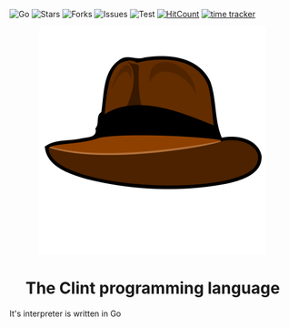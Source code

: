 ![Go](https://github.com/nowayhecodes/clint/workflows/Go/badge.svg?branch=main)
![Stars](https://img.shields.io/github/stars/nowayhecodes/clint)
![Forks](https://img.shields.io/github/forks/nowayhecodes/clint)
![Issues](https://img.shields.io/github/issues/nowayhecodes/clint)
![Test](https://github.com/nowayhecodes/clint/workflows/Test/badge.svg)
[![HitCount](http://hits.dwyl.com/nowayhecodes/clint.svg)](http://hits.dwyl.com/nowayhecodes/clint)
[![time tracker](https://wakatime.com/badge/github/nowayhecodes/clint.svg)](https://wakatime.com/badge/github/nowayhecodes/clint)

<div align="center">
    <img width="400" height="400" src="asset/clint.png">
</div>

<div align="center">
    <h1>The Clint programming language</h1>
</div>

It's interpreter is written in Go
